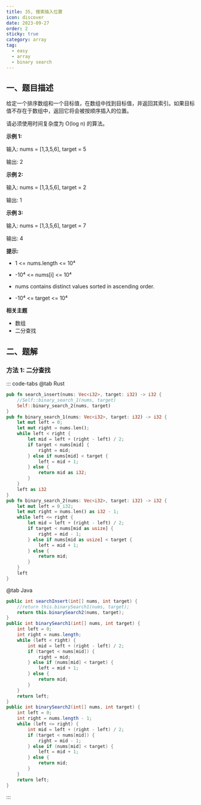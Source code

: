 ```yaml
---
title: 35, 搜索插入位置
icon: discover
date: 2023-09-27
order: 2
sticky: true
category: array
tag: 
  - easy
  - array
  - binary search
---
```



## 一、题目描述
给定一个排序数组和一个目标值，在数组中找到目标值，并返回其索引。如果目标值不存在于数组中，返回它将会被按顺序插入的位置。

请必须使用时间复杂度为 O(log n) 的算法。

**示例 1:**

输入: nums = [1,3,5,6], target = 5

输出: 2

**示例 2:**

输入: nums = [1,3,5,6], target = 2

输出: 1

**示例 3:**

输入: nums = [1,3,5,6], target = 7

输出: 4

**提示:**

- 1 <= nums.length <= 10⁴

- -10⁴ <= nums[i] <= 10⁴

- nums contains distinct values sorted in ascending order.

- -10⁴ <= target <= 10⁴

**相关主题**

- 数组
- 二分查找

## 二、题解
### 方法 1: 二分查找

::: code-tabs
@tab Rust
```rust
pub fn search_insert(nums: Vec<i32>, target: i32) -> i32 {
    //Self::binary_search_1(nums, target)
    Self::binary_search_2(nums, target)
}
pub fn binary_search_1(nums: Vec<i32>, target: i32) -> i32 {
    let mut left = 0;
    let mut right = nums.len();
    while left < right {
        let mid = left + (right - left) / 2;
        if target < nums[mid] {
            right = mid;
        } else if nums[mid] < target {
            left = mid + 1;
        } else {
            return mid as i32;
        }
    }
    left as i32
}
pub fn binary_search_2(nums: Vec<i32>, target: i32) -> i32 {
    let mut left = 0_i32;
    let mut right = nums.len() as i32 - 1;
    while left <= right {
        let mid = left + (right - left) / 2;
        if target < nums[mid as usize] {
            right = mid - 1;
        } else if nums[mid as usize] < target {
            left = mid + 1;
        } else {
            return mid;
        }
    }
    left
}
```

@tab Java
```java
public int searchInsert(int[] nums, int target) {
    //return this.binarySearch1(nums, target);
    return this.binarySearch2(nums, target);
}
public int binarySearch1(int[] nums, int target) {
    int left = 0;
    int right = nums.length;
    while (left < right) {
        int mid = left + (right - left) / 2;
        if (target < nums[mid]) {
            right = mid;
        } else if (nums[mid] < target) {
            left = mid + 1;
        } else {
            return mid;
        }
    }
    return left;
}
public int binarySearch2(int[] nums, int target) {
    int left = 0;
    int right = nums.length - 1;
    while (left <= right) {
        int mid = left + (right - left) / 2;
        if (target < nums[mid]) {
            right = mid - 1;
        } else if (nums[mid] < target) {
            left = mid + 1;
        } else {
            return mid;
        }
    }
    return left;
}
```
:::